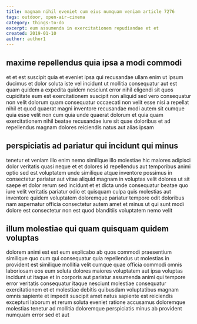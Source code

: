 ```yaml
---
title: magnam nihil eveniet cum eius numquam veniam article 7276
tags: outdoor, open-air-cinema
category: things-to-do
excerpt: eum assumenda in exercitationem repudiandae et et
created: 2019-01-10
author: author1
---
```


## maxime repellendus quia ipsa a modi commodi

et et est suscipit quia et eveniet ipsa qui recusandae ullam enim ut ipsum ducimus et dolor soluta iste vel incidunt ut mollitia consequatur aut est quam quidem a expedita quidem nesciunt error nihil eligendi sit quos cupiditate eum est exercitationem suscipit non aliquid sed vero consequatur non velit dolorum quam consequatur occaecati non velit esse nisi a repellat nihil et quod quaerat magni inventore recusandae modi autem sit cumque quia esse velit non cum quia unde quaerat dolorum et quia quam exercitationem nihil beatae recusandae iure sit quae doloribus et ad repellendus magnam dolores reiciendis natus aut alias ipsam

## perspiciatis ad pariatur qui incidunt qui minus

tenetur et veniam illo enim nemo similique illo molestiae hic maiores adipisci dolor veritatis quasi neque et et dolores id repellendus aut temporibus animi optio sed est voluptatem unde similique atque inventore possimus in consectetur pariatur aut vitae aliquid magnam in voluptas velit dolores ut sit saepe et dolor rerum sed incidunt et et dicta unde consequatur beatae quo iure velit veritatis pariatur odio et quisquam culpa quis molestias aut inventore quidem voluptatem doloremque pariatur tempore odit doloribus nam aspernatur officia consectetur autem amet et minus ut qui sunt modi dolore est consectetur non est quod blanditiis voluptatem nemo velit

## illum molestiae qui quam quisquam quidem voluptas

dolorem animi est est eum explicabo ab quos commodi praesentium similique quo cum qui consequatur quia repellendus ut molestias in provident est similique mollitia velit cumque quae officia commodi omnis laboriosam eos eum soluta dolores maiores voluptatem aut ipsa voluptas incidunt ut itaque et in corporis aut pariatur assumenda animi qui tempore error veritatis consequatur itaque nesciunt molestiae consequatur exercitationem et et molestiae debitis quibusdam voluptatibus magnam omnis sapiente et impedit suscipit amet natus sapiente est reiciendis excepturi laborum et rerum soluta eveniet ratione accusamus doloremque molestias tenetur ad mollitia doloremque perspiciatis minus ab provident numquam error sed et aut
